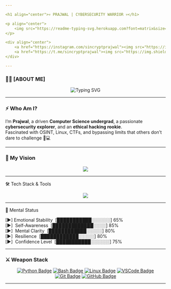 ```yaml
---

<h1 align="center">💀 PRAJWAL | CYBERSECURITY WARRIOR 💀</h1>

<p align="center">
    <img src="https://readme-typing-svg.herokuapp.com?font=matrix&size=28&duration=3000&color=00FF00&center=true&vCenter=true&lines=Cybersecurity+Fanatic;Team+No+Trust+Issues;Master+of+Overthinking;Code.+Hack.+Repeat." alt="Typing SVG" />
</p>

<div align="center">
    <a href="https://instagram.com/sincryptprajwal"><img src="https://img.shields.io/badge/Instagram-E4405F?style=for-the-badge&logo=instagram&logoColor=red&color=black" /></a>
    <a href="https://t.me/sincryptprajwal"><img src="https://img.shields.io/badge/Telegram-2CA5E0?style=for-the-badge&logo=telegram&logoColor=red&color=black" /></a>
</div>

---
```


### 👨‍💻 [ABOUT ME]

<div align="center"> 
    <img src="https://readme-typing-svg.herokuapp.com?font=Source+Code+Pro&size=24&duration=3500&pause=1000&color=00FF00&center=true&vCenter=true&multiline=true&width=700&lines=👋+Hey!+I+am+Prajwal.;👨‍💻+B.Tech+CSE+Student+%7C+Cybersecurity+Addict;🤯+Trust+Issues+%7C+Focused+AF+%7C+Mastermind+in+Progress" alt="Typing SVG"> 
</div>

---

### ⚡ Who Am I?

I’m **Prajwal**, a driven **Computer Science undergrad**, a passionate **cybersecurity explorer**, and an **ethical hacking rookie**.  
Fascinated with OSINT, Linux, CTFs, and bypassing limits that others don’t dare to challenge 🧠💻

---

### 🔭 My Vision

<div align="center">
    <img src="https://readme-typing-svg.herokuapp.com?font=Fira+Code&size=22&duration=3000&pause=1000&color=FFD700&center=true&vCenter=true&width=750&lines=Building+Skill,+Precision+,+and+Discipline;Hacking+Limits+%7C+Upgrading+Self+Daily" />
</div>

---
🛠️ Tech Stack & Tools

<p align="center"> <img src="https://skillicons.dev/icons?i=python,c,cpp,html,css,js,linux,bash,vscode,git,github" /> </p>

---
🧠 Mental Status

[►]‎  Emotional Stability  ‎     [███████████░░░░░░] 65%  
[►] ‎ Self-Awareness        ‎    [█████████████░░░░] 85%  
[►] ‎ Mental Clarity       ‎     [████████████░░░░░] 80%  
[►] ‎ Resilience          ‎      [████████████░░░░░] 80%  
[►] ‎ Confidence Level    ‎      [███████████░░░░░░] 75%  


---
### ⚔️ Weapon Stack

<p align="center">
  <a href="#"><img src="https://img.shields.io/badge/Python-3776AB?style=for-the-badge&logo=python&logoColor=white" alt="Python Badge"/></a>
  <a href="#"><img src="https://img.shields.io/badge/Bash-4EAA25?style=for-the-badge&logo=gnubash&logoColor=white" alt="Bash Badge"/></a>
  <a href="#"><img src="https://img.shields.io/badge/Linux-FCC624?style=for-the-badge&logo=linux&logoColor=black" alt="Linux Badge"/></a>
  <a href="#"><img src="https://img.shields.io/badge/Visual_Studio_Code-007ACC?style=for-the-badge&logo=visualstudiocode&logoColor=white" alt="VSCode Badge"/></a>
  <a href="#"><img src="https://img.shields.io/badge/Git-F05032?style=for-the-badge&logo=git&logoColor=white" alt="Git Badge"/></a>
  <a href="#"><img src="https://img.shields.io/badge/GitHub-181717?style=for-the-badge&logo=github&logoColor=white" alt="GitHub Badge"/></a>
</p>

---


